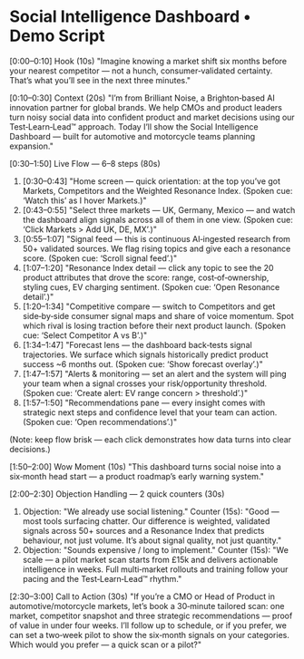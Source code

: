 # Social Intelligence Dashboard • Demo Script

[0:00–0:10] Hook (10s)
"Imagine knowing a market shift six months before your nearest competitor — not a hunch, consumer‑validated certainty. That’s what you’ll see in the next three minutes."

[0:10–0:30] Context (20s)
"I’m from Brilliant Noise, a Brighton‑based AI innovation partner for global brands. We help CMOs and product leaders turn noisy social data into confident product and market decisions using our Test‑Learn‑Lead™ approach. Today I’ll show the Social Intelligence Dashboard — built for automotive and motorcycle teams planning expansion."

[0:30–1:50] Live Flow — 6–8 steps (80s)
1) [0:30–0:43] "Home screen — quick orientation: at the top you’ve got Markets, Competitors and the Weighted Resonance Index. (Spoken cue: ‘Watch this’ as I hover Markets.)"
2) [0:43–0:55] "Select three markets — UK, Germany, Mexico — and watch the dashboard align signals across all of them in one view. (Spoken cue: ‘Click Markets > Add UK, DE, MX’.)"
3) [0:55–1:07] "Signal feed — this is continuous AI‑ingested research from 50+ validated sources. We flag rising topics and give each a resonance score. (Spoken cue: ‘Scroll signal feed’.)"
4) [1:07–1:20] "Resonance Index detail — click any topic to see the 20 product attributes that drove the score: range, cost‑of‑ownership, styling cues, EV charging sentiment. (Spoken cue: ‘Open Resonance detail’.)"
5) [1:20–1:34] "Competitive compare — switch to Competitors and get side‑by‑side consumer signal maps and share of voice momentum. Spot which rival is losing traction before their next product launch. (Spoken cue: ‘Select Competitor A vs B’.)"
6) [1:34–1:47] "Forecast lens — the dashboard back‑tests signal trajectories. We surface which signals historically predict product success ~6 months out. (Spoken cue: ‘Show forecast overlay’.)"
7) [1:47–1:57] "Alerts & monitoring — set an alert and the system will ping your team when a signal crosses your risk/opportunity threshold. (Spoken cue: ‘Create alert: EV range concern > threshold’.)"
8) [1:57–1:50] "Recommendations pane — every insight comes with strategic next steps and confidence level that your team can action. (Spoken cue: ‘Open recommendations’.)"

(Note: keep flow brisk — each click demonstrates how data turns into clear decisions.)

[1:50–2:00] Wow Moment (10s)
"This dashboard turns social noise into a six‑month head start — a product roadmap’s early warning system."

[2:00–2:30] Objection Handling — 2 quick counters (30s)
1) Objection: "We already use social listening." Counter (15s): "Good — most tools surfacing chatter. Our difference is weighted, validated signals across 50+ sources and a Resonance Index that predicts behaviour, not just volume. It’s about signal quality, not just quantity."
2) Objection: "Sounds expensive / long to implement." Counter (15s): "We scale — a pilot market scan starts from £15k and delivers actionable intelligence in weeks. Full multi‑market rollouts and training follow your pacing and the Test‑Learn‑Lead™ rhythm."

[2:30–3:00] Call to Action (30s)
"If you’re a CMO or Head of Product in automotive/motorcycle markets, let’s book a 30‑minute tailored scan: one market, competitor snapshot and three strategic recommendations — proof of value in under four weeks. I’ll follow up to schedule, or if you prefer, we can set a two‑week pilot to show the six‑month signals on your categories. Which would you prefer — a quick scan or a pilot?"
